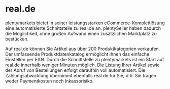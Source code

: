 
# real.de

<div class="container-toc"></div>

plentymarkets bietet in seiner leistungsstarken eCommerce-Komplettlösung eine automatisierte Schnittstelle zu real.de an. plentySeller haben dadurch die Möglichkeit, ohne großen Aufwand einen zusätzlichen Marktplatz zu bestücken. 

Auf real.de können Sie Artikel aus über 200 Produktkategorien verkaufen. Der umfassende Produktdatenkatalog ermöglicht Ihnen das einfache Einstellen per EAN. Durch die Schnittstelle zu plentymarkets ist ein Start auf real.de innerhalb weniger Minuten möglich. Die Listung Ihrer Artikel sowie der Abruf von Bestellungen erfolgt daraufhin voll automatisiert. Die Zahlungsabwicklung übernimmt ebenfalls real.de für Sie, d.h. Sie tragen weder Paymentkosten noch Inkassorisiko.

